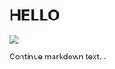 # HELLO

<img  style="float: right, max-width: 100;" src="https://i.pinimg.com/originals/26/ea/fc/26eafc0b14488fea03fa8fa9751203ff.jpg">

Continue markdown text...
